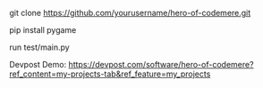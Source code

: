 git clone https://github.com/yourusername/hero-of-codemere.git

pip install pygame

run test/main.py

Devpost Demo: https://devpost.com/software/hero-of-codemere?ref_content=my-projects-tab&ref_feature=my_projects
